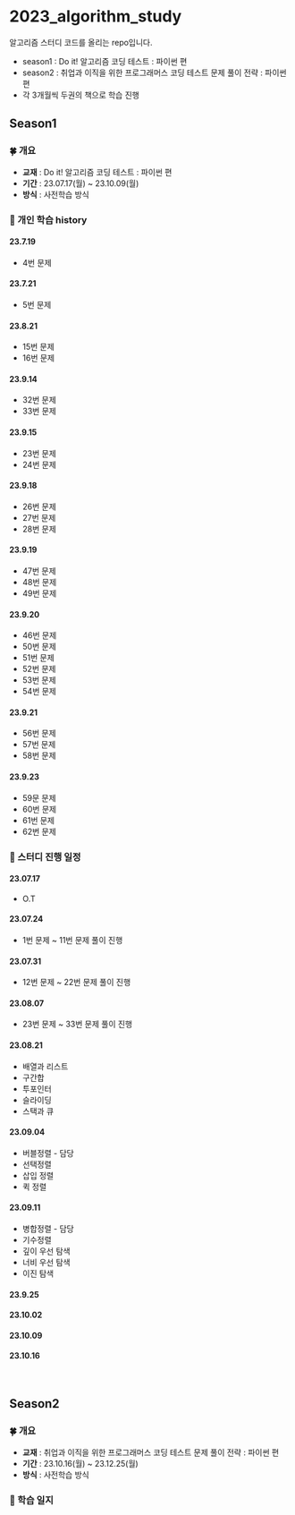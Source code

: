 # 2023_algorithm_study
알고리즘 스터디 코드를 올리는 repo입니다.
- season1 : Do it! 알고리즘 코딩 테스트 : 파이썬 편
- season2 : 취업과 이직을 위한 프로그래머스 코딩 테스트 문제 풀이 전략 : 파이썬 편
- 각 3개월씩 두권의 책으로 학습 진행


## Season1 
### 🍀 개요
- **교재** : Do it! 알고리즘 코딩 테스트 : 파이썬 편
- **기간** : 23.07.17(월) ~ 23.10.09(월)
- **방식** : 사전학습 방식


### 🎯 개인 학습 history
#### 23.7.19 
- 4번 문제

#### 23.7.21
- 5번 문제

#### 23.8.21
- 15번 문제
- 16번 문제

#### 23.9.14
- 32번 문제
- 33번 문제

#### 23.9.15
- 23번 문제
- 24번 문제

#### 23.9.18
- 26번 문제
- 27번 문제
- 28번 문제

#### 23.9.19
- 47번 문제
- 48번 문제
- 49번 문제

#### 23.9.20
- 46번 문제
- 50번 문제
- 51번 문제
- 52번 문제
- 53번 문제
- 54번 문제

#### 23.9.21
- 56번 문제
- 57번 문제
- 58번 문제

#### 23.9.23
- 59문 문제
- 60번 문제
- 61번 문제
- 62번 문제

### 🎁 스터디 진행 일정
#### 23.07.17
- O.T


#### 23.07.24
- 1번 문제 ~ 11번 문제 풀이 진행


#### 23.07.31
- 12번 문제 ~ 22번 문제 풀이 진행


#### 23.08.07
- 23번 문제 ~ 33번 문제 풀이 진행


#### 23.08.21
- 배열과 리스트
- 구간합
- 투포인터
- 슬라이딩
- 스택과 큐


#### 23.09.04
- 버블정렬 - 담당
- 선택정렬
- 삽입 정렬
- 퀵 정렬


#### 23.09.11
- 병합정렬 - 담당
- 기수정렬
- 깊이 우선 탐색
- 너비 우선 탐색
- 이진 탐색


#### 23.9.25


#### 23.10.02


#### 23.10.09


#### 23.10.16



<br>

## Season2 
### 🍀 개요
- **교재** : 취업과 이직을 위한 프로그래머스 코딩 테스트 문제 풀이 전략 : 파이썬 편
- **기간** : 23.10.16(월) ~ 23.12.25(월)
- **방식** : 사전학습 방식


### 🎯 학습 일지
#### 

<br>


